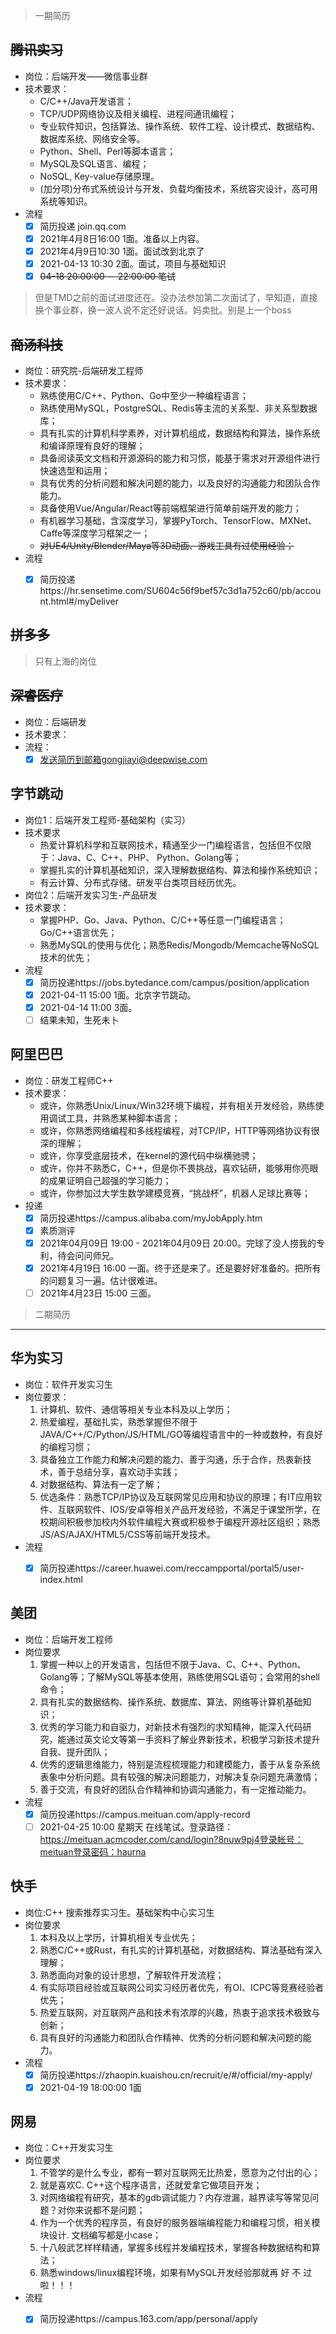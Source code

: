 
> 一期简历

## ~~腾讯实习~~

* 岗位：后端开发——微信事业群
* 技术要求：
  * C/C++/Java开发语言；
  * TCP/UDP网络协议及相关编程、进程间通讯编程；
  * 专业软件知识，包括算法、操作系统、软件工程、设计模式、数据结构、数据库系统、网络安全等。
  * Python、Shell、Perl等脚本语言；
  * MySQL及SQL语言、编程；
  * NoSQL, Key-value存储原理。
  * (加分项)分布式系统设计与开发、负载均衡技术，系统容灾设计，高可用系统等知识。
* 流程
  - [x] 简历投递 join.qq.com
  - [x] 2021年4月8日16:00 1面。准备以上内容。
  - [x] 2021年4月9日10:30 1面。面试改到北京了
  - [x] 2021-04-13 10:30 2面。面试，项目与基础知识
  - [x] ~~04-18 20:00:00 -- 22:00:00 笔试~~
> 但是TMD之前的面试进度还在。没办法参加第二次面试了，早知道，直接换个事业群，换一波人说不定还好说话。妈卖批。别是上一个boss

## ~~商汤科技~~

* 岗位：研究院-后端研发工程师
* 技术要求：
  * 熟练使用C/C++、Python、Go中至少一种编程语言；
  * 熟练使用MySQL，PostgreSQL、Redis等主流的关系型、非关系型数据库；
  * 具有扎实的计算机科学素养，对计算机组成，数据结构和算法，操作系统和编译原理有良好的理解；
  * 具备阅读英文文档和开源源码的能力和习惯，能基于需求对开源组件进行快速选型和运用；
  * 具有优秀的分析问题和解决问题的能力，以及良好的沟通能力和团队合作能力。
  * 具备使用Vue/Angular/React等前端框架进行简单前端开发的能力；
  * 有机器学习基础，含深度学习，掌握PyTorch、TensorFlow、MXNet、Caffe等深度学习框架之一；
  * ~~对UE4/Unity/Blender/Maya等3D动画、游戏工具有过使用经验；~~
* 流程
  - [x] 简历投递https://hr.sensetime.com/SU604c56f9bef57c3d1a752c60/pb/account.html#/myDeliver


## ~~拼多多~~
> 只有上海的岗位

## ~~深睿医疗~~
* 岗位：后端研发
* 技术要求：
* 流程：
  - [x] 发送简历到邮箱gongjiayi@deepwise.com

##  字节跳动

* 岗位1：后端开发工程师-基础架构（实习）
* 技术要求
  * 热爱计算机科学和互联网技术，精通至少一门编程语言，包括但不仅限于：Java、C、C++、PHP、 Python、Golang等；
  * 掌握扎实的计算机基础知识，深入理解数据结构、算法和操作系统知识；
  * 有云计算、分布式存储、研发平台类项目经历优先。
* 岗位2：后端开发实习生-产品研发
* 技术要求：
  * 掌握PHP、Go、Java、Python、C/C++等任意一门编程语言；Go/C++语言优先；
  * 熟悉MySQL的使用与优化；熟悉Redis/Mongodb/Memcache等NoSQL技术的优先；
* 流程
  - [x] 简历投递https://jobs.bytedance.com/campus/position/application
  - [x] 2021-04-11 15:00 1面。北京字节跳动。
  - [x] 2021-04-14 11:00 3面。
  - [ ] 结果未知，生死未卜

## 阿里巴巴
* 岗位：研发工程师C++
* 技术要求：
  * 或许，你熟悉Unix/Linux/Win32环境下编程，并有相关开发经验，熟练使用调试工具，并熟悉某种脚本语言；
  * 或许，你熟悉网络编程和多线程编程，对TCP/IP，HTTP等网络协议有很深的理解；
  * 或许，你享受底层技术，在kernel的源代码中纵横驰骋；
  * 或许，你并不熟悉C，C++，但是你不畏挑战，喜欢钻研，能够用你亮眼的成果证明自己超强的学习能力；
  * 或许，你参加过大学生数学建模竞赛，“挑战杯”，机器人足球比赛等；
* 投递
  -  [x] 简历投递https://campus.alibaba.com/myJobApply.htm
  -  [x] 素质测评
  -  [x] 2021年04月09日 19:00 - 2021年04月09日 20:00。完球了没人捞我的专利，待会问问师兄。
  -  [x] 2021年4月19日 16:00 一面。终于还是来了。还是要好好准备的。把所有的问题复习一遍。估计很难进。
  -  [ ] 2021年4月23日 15:00 三面。

> 二期简历

-------------

## 华为实习

* 岗位：软件开发实习生
* 岗位要求：
  1. 计算机、软件、通信等相关专业本科及以上学历；
  2. 热爱编程，基础扎实，熟悉掌握但不限于JAVA/C++/C/Python/JS/HTML/GO等编程语言中的一种或数种，有良好的编程习惯；
  3. 具备独立工作能力和解决问题的能力、善于沟通，乐于合作，热衷新技术，善于总结分享，喜欢动手实践；
  4. 对数据结构、算法有一定了解；
  5. 优选条件：熟悉TCP/IP协议及互联网常见应用和协议的原理；有IT应用软件、互联网软件、IOS/安卓等相关产品开发经验，不满足于课堂所学，在校期间积极参加校内外软件编程大赛或积极参于编程开源社区组织；熟悉JS/AS/AJAX/HTML5/CSS等前端开发技术。
* 流程
  - [x] 简历投递https://career.huawei.com/reccampportal/portal5/user-index.html


## 美团
* 岗位：后端开发工程师
* 岗位要求
  1. 掌握一种以上的开发语言，包括但不限于Java、C、C++、Python、Golang等；了解MySQL等基本使用，熟练使用SQL语句；会常用的shell命令；
  2. 具有扎实的数据结构、操作系统、数据库、算法、网络等计算机基础知识；
  3. 优秀的学习能力和自驱力，对新技术有强烈的求知精神，能深入代码研究，能通过英文论文等第一手资料了解业界新技术，积极学习新技术提升自我、提升团队；
  4. 优秀的逻辑思维能力，特别是流程梳理能力和建模能力，善于从复杂系统表象中分析问题。具有较强的解决问题能力，对解决复杂问题充满激情；
  5. 善于交流，有良好的团队合作精神和协调沟通能力，有一定推动能力。
* 流程
  - [x] 简历投递https://campus.meituan.com/apply-record
  - [ ] 2021-04-25 10:00 星期天 在线笔试。登录路径：https://meituan.acmcoder.com/cand/login?8nuw9pj4登录帐号：meituan登录密码：haurna

## 快手

* 岗位:C++ 搜索推荐实习生。基础架构中心实习生
* 岗位要求
  1. 本科及以上学历，计算机相关专业优先；
  2. 熟悉C/C++或Rust，有扎实的计算机基础，对数据结构、算法基础有深入理解；
  3. 熟悉面向对象的设计思想，了解软件开发流程；
  4. 有实际项目经验或互联网公司实习经历者优先，有OI、ICPC等竞赛经验者优先；
  5. 热爱互联网，对互联网产品和技术有浓厚的兴趣，热衷于追求技术极致与创新；
  6. 具有良好的沟通能力和团队合作精神、优秀的分析问题和解决问题的能力。
* 流程
  - [x] 简历投递https://zhaopin.kuaishou.cn/recruit/e/#/official/my-apply/
  - [x] 2021-04-19 18:00:00  1面
## 网易
* 岗位：C++开发实习生
* 岗位要求
  1. 不管学的是什么专业，都有一颗对互联网无比热爱，愿意为之付出的心；
  2. 就是喜欢C. C++这个程序语言，还就爱拿它做项目开发；
  3. 对网络编程有研究，基本的gdb调试能力？内存泄漏，越界读写等常见问题？对你来说都不是问题；
  4. 作为一个优秀的程序员，有良好的服务器端编程能力和编程习惯，相关模块设计. 文档编写都是小case；
  5. 十八般武艺样样精通，掌握多线程并发编程技术，掌握各种数据结构和算法；
  6. 熟悉windows/linux编程环境，如果有MySQL开发经验那就再 好 不 过 啦！！！
* 流程
  - [x] 简历投递https://campus.163.com/app/personal/apply
 
